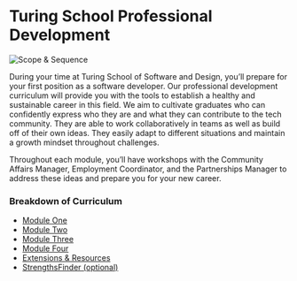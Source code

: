 # Turing School Professional Development 

![Scope & Sequence](https://github.com/turingschool/professional_skills/blob/master/images/PD%20Scope%20%26%20Sequence.png)

During your time at Turing School of Software and Design, you’ll prepare for your first position as a software developer. Our professional development curriculum will provide you with the tools to establish a healthy and sustainable career in this field. We aim to cultivate graduates who can confidently express who they are and what they can contribute to the tech community. They are able to work collaboratively in teams as well as build off of their own ideas. They easily adapt to different situations and maintain a growth mindset throughout challenges.  

Throughout each module, you’ll have workshops with the Community Affairs Manager, Employment Coordinator, and the Partnerships Manager to address these ideas and prepare you for your new career. 

### Breakdown of Curriculum
* [Module One](https://github.com/turingschool/professional_skills/tree/master/module_one)
* [Module Two](https://github.com/turingschool/professional_skills/tree/master/module_two)
* [Module Three](https://github.com/turingschool/professional_skills/tree/master/module_three)
* [Module Four](https://github.com/turingschool/professional_skills/tree/master/module_four)
* [Extensions & Resources](https://github.com/turingschool/professional_skills/tree/master/extensions_and_resources)
* [StrengthsFinder (optional)](https://github.com/turingschool/professional_skills/tree/master/strengths_finder)
